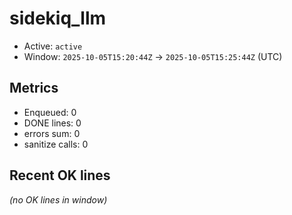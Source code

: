 # sidekiq_llm

- Active: `active`
- Window: `2025-10-05T15:20:44Z` → `2025-10-05T15:25:44Z` (UTC)

## Metrics
- Enqueued: 0
- DONE lines: 0
- errors sum: 0
- sanitize calls: 0

## Recent OK lines
_(no OK lines in window)_
